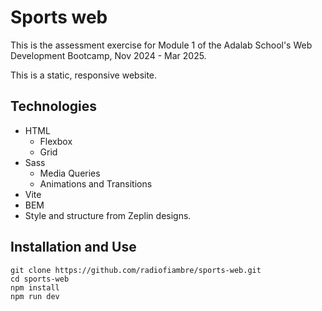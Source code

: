 # Sports web

This is the assessment exercise for Module 1 of the Adalab School's Web Development Bootcamp, Nov 2024 - Mar 2025.

This is a static, responsive website.

## Technologies

* HTML
   * Flexbox
   * Grid
* Sass
   * Media Queries
   * Animations and Transitions
* Vite
* BEM
* Style and structure from Zeplin designs.

## Installation and Use
```
git clone https://github.com/radiofiambre/sports-web.git
cd sports-web
npm install
npm run dev
```
